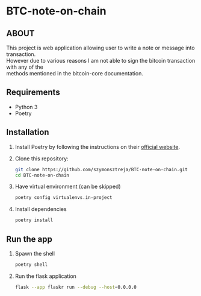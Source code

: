 # BTC-note-on-chain

## ABOUT
This project is web application allowing user to write a note or message into transaction.\
However due to various reasons I am not able to sign the bitcoin transaction with any of the \
methods mentioned in the bitcoin-core documentation.

## Requirements
- Python 3
- Poetry

## Installation
1. Install Poetry by following the instructions on their [official website](https://python-poetry.org/docs/#installation).
2. Clone this repository:

   ```bash
   git clone https://github.com/szymonsztreja/BTC-note-on-chain.git
   cd BTC-note-on-chain

3. Have virtual environment (can be skipped)
   ```bash
   poetry config virtualenvs.in-project

4. Install dependencies
   ```bash
   poetry install
   
## Run the app

1. Spawn the shell
   
   ```bash
   poetry shell

3. Run the flask application
   
   ```bash
   flask --app flaskr run --debug --host=0.0.0.0
